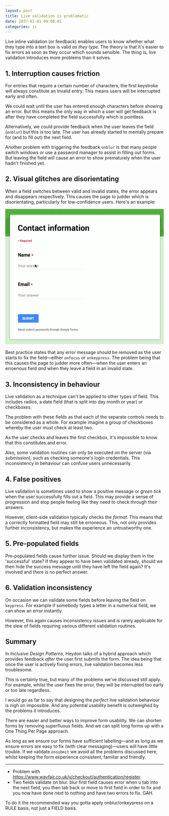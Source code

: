 ```yaml
---
layout: post
title: Live validation is problematic
date: 2037-01-01 09:00:01
categories: js
---
```


Live inline validation (or feedback) enables users to know whether what they type into a text box is valid *as they type*. The theory is that it's easier to fix errors as soon as they occur which sounds sensible. The thing is, live validation introduces more problems than it solves.

## 1. Interruption causes friction

For entries that require a certain number of characters, the first keystroke will always constitute an invalid entry. This means users will be interrupted early and often.

We could wait until the user has entered enough characters before showing an error. But this means the only way in which a user will get feedback is after they have completed the field successfully which is pointless.

Alternatively, we could provide feedback when the user leaves the field (`onblur`) but this is too late. The user has already started to mentally prepare for (and to fill out) the next field.

Another problem with triggering the feedback `onblur` is that many people switch windows or use a password manager to assist in filling out forms. But leaving the field will cause an error to show prematurely when the user hadn't finished yet.

## 2. Visual glitches are disorientating

When a field switches between valid and invalid states, the error appears and disappears respectively. This causes the page to judder which is disorientating, particularly for low-confidence users. Here's an example:

![Live feedback can cause the page to judder](/assets/img/live.gif)

Best practice states that any error message should be removed as the user starts to fix the field&mdash;either `onfocus` or `onkeypress`. The problem being that this causes the page to judder more often&mdash;when the user enters an erroenous field *and* when they leave a field in an invalid state.

## 3. Inconsistency in behaviour

Live validation as a technique can't be applied to other types of field. This includes radios, a date field (that is split into day month or year) or checkboxes.

The problem with these fields as that each of the separate controls needs to be considered as a whole. For example imagine a group of checkboxes whereby the user must check at least two.

As the user checks and leaves the first checkbox, it's impossible to know that this constitutes and error.

Also, some validation routines can only be executed on the server (via submission), such as checking someone's login credentials. This inconsistency in behaviour can confuse users unnecessarily.

## 4. False positives

Live validation is sometimes used to show a positive message or *green tick* when the user successfully fills out a field. This may provide a sense of progression and stop people feeling like they need to check through their answers.

However, client-side validation typically checks the *format*. This means that a correctly formatted field may still be erroneous. This, not only provides further inconsistency, but makes the experience an untrustworthy one.

## 5. Pre-populated fields

Pre-populated fields cause further issue. Should we display them in the 'successful' state? If they appear to have been validated already, should we then hide the success message until they have left the field again? It's involved and there is no perfect answer.

## 6. Validation inconsistency

On occasion we can validate some fields before leaving the field on `keypress`. For example if somebody types a letter in a numerical field, we can show an error instantly.

However, this again causes inconsistency issues and is rarely applicable for the slew of fields requiring various different validation routines.

## Summary

In *Inclusive Design Patterns*, Heydon talks of a hybrid approach which provides feedback *after* the user first submits the form. The idea being that once the user is actively fixing errors, live validation becomes less troublesome.

This is certainly true, but many of the problems we've discussed still apply. For example, whilst the user fixes the error, they will be interrupted too early or too late regardless.

I would go as far to say that designing the *perfect* live validation behaviour is nigh on impossible. And any potential usability benefit is outweighed by the problems it introduces.

There are easier and better ways to improve form usability. We can shorten forms by removing superfluous fields. And we can split long forms up with a One Thing Per Page approach.

As long as we ensure our forms have sufficient labelling&mdash;and as long as we ensure errors are easy to fix (with clear messaging)&mdash;users will have little trouble. If we validate `onsubmit` we avoid all the problems discussed here, whilst keeping the form experience consistent, familiar and friendly.

---

- Problem with https://www.wayfair.co.uk/v/checkout/authentication/register
- Two fields validate on blur. blur first field causes error when u tab into the next field, you then tab back or move to first field in order to fix and you now have done next to nothing and have two errors to fix. GAH.

To do it the recommended way you gotta apply onblur/onkeypress on a RULE basis, not just a FIELD basis.

